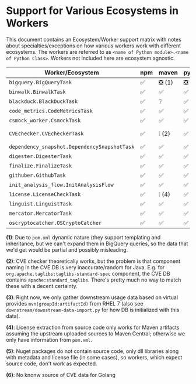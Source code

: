 # Support for Various Ecosystems in Workers

This document contains an Ecosystem/Worker support matrix with notes about specialties/exceptions on how various workers work with different ecosystems.
The workers are referred to as `<name of Python module>.<name of Python Class>`.
Workers not included here are ecosystem agnostic.

| Worker/Ecosystem                             | npm                                | maven                              | pypi                               | nuget                              | go                                 |
|----------------------------------------------|------------------------------------|------------------------------------|------------------------------------|------------------------------------|------------------------------------|
| `bigquery.BigQueryTask`                      | :white_check_mark:                 | :negative_squared_cross_mark:  (1) | :negative_squared_cross_mark:      | :grey_question:                    | :negative_squared_cross_mark:
| `binwalk.BinwalkTask`                        | :white_check_mark:                 | :white_check_mark:                 | :white_check_mark:                 | :grey_exclamation:  (5)            | :grey_question:
| `blackduck.BlackDuckTask`                    | :white_check_mark:                 | :grey_question:                    | :white_check_mark:                 | :grey_question:                    | :grey_question:
| `code_metrics.CodeMetricsTask`               | :white_check_mark:                 | :white_check_mark:                 | :white_check_mark:                 | :grey_exclamation:  (5)            | :negative_squared_cross_mark:
| `csmock_worker.CsmockTask`                   | :white_check_mark:                 | :white_check_mark:                 | :white_check_mark:                 | :grey_exclamation:  (5)            | :grey_question:
| `CVEchecker.CVEcheckerTask`                  | :white_check_mark:                 | :grey_exclamation:  (2)            | :white_check_mark:                 | :white_check_mark:                 | :negative_squared_cross_mark: (6)
| `dependency_snapshot.DependencySnapshotTask` | :white_check_mark:                 | :white_check_mark:                 | :white_check_mark:                 | :white_check_mark:                 | :white_check_mark:
| `digester.DigesterTask`                      | :white_check_mark:                 | :white_check_mark:                 | :white_check_mark:                 | :white_check_mark:                 | :white_check_mark:
| `finalize.FinalizeTask`                      | :white_check_mark:                 | :white_check_mark:                 | :white_check_mark:                 | :white_check_mark:                 | :white_check_mark:
| `githuber.GithubTask`                        | :white_check_mark:                 | :white_check_mark:                 | :white_check_mark:                 | :white_check_mark:                 | :white_check_mark:
| `init_analysis_flow.InitAnalysisFlow`        | :white_check_mark:                 | :white_check_mark:                 | :white_check_mark:                 | :white_check_mark:                 | :white_check_mark:
| `license.LicenseCheckTask`                   | :white_check_mark:                 | :grey_exclamation:  (4)            | :white_check_mark:                 | :grey_exclamation:  (5)            | :white_check_mark:
| `linguist.LinguistTask`                      | :white_check_mark:                 | :white_check_mark:                 | :white_check_mark:                 | :grey_exclamation:  (5)            | :grey_question:
| `mercator.MercatorTask`                      | :white_check_mark:                 | :white_check_mark:                 | :white_check_mark:                 | :white_check_mark:                 | :white_check_mark:
| `oscryptocatcher.OSCryptoCatcher`            | :white_check_mark:                 | :white_check_mark:                 | :white_check_mark:                 | :grey_question:                    | :grey_question:


**(1)**: Due to `pom.xml` dynamic nature (they support templating and inheritance, but we can't expand them in BigQuery queries, so the data that we'd get would be partial and possibly misleading.

**(2)**: CVE checker theoretically works, but the problem is that component naming in the CVE DB is very inaccurate/random for Java. E.g. for `org.apache.taglibs:taglibs-standard-spec` component, the CVE DB contains `apache:standard_taglibs`. There's pretty much no way to match these with a decent certainty.

**(3)**: Right now, we only gather downstream usage data based on virtual provides `mvn(groupId:artifactId)` from RHEL 7 (also see `downstream/downstream-data-import.py` for how DB is initialized with this data).

**(4)**: License extraction from source code only works for Maven artifacts assuming the upstream uploaded sources to Maven Central; otherwise we only have information from `pom.xml`.

**(5)**: Nuget packages do not contain source code, only dll libraries along with metadata and license file (in some cases), so workers, which expect source code, don't work as expected.

**(6)**: No knonw source of CVE data for Golang
